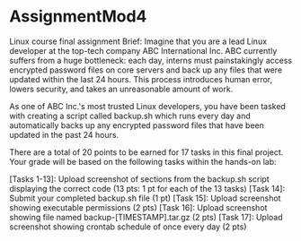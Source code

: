 # AssignmentMod4
Linux course final assignment
Brief: 
Imagine that you are a lead Linux developer at the top-tech company ABC International Inc. ABC currently suffers from a huge bottleneck: each day, interns must painstakingly access encrypted password files on core servers and back up any files that were updated within the last 24 hours. This process introduces human error, lowers security, and takes an unreasonable amount of work.

As one of ABC Inc.'s most trusted Linux developers, you have been tasked with creating a script called backup.sh which runs every day and automatically backs up any encrypted password files that have been updated in the past 24 hours.

There are a total of 20 points to be earned for 17 tasks in this final project.
Your grade will be based on the following tasks within the hands-on lab:

[Tasks 1-13]: Upload screenshot of sections from the backup.sh script displaying the correct code (13 pts: 1 pt for each of the 13 tasks)
[Task 14]: Submit your completed backup.sh file (1 pt)
[Task 15]: Upload screenshot showing executable permissions (2 pts)
[Task 16]: Upload screenshot showing file named backup-[TIMESTAMP].tar.gz (2 pts)
[Task 17]: Upload screenshot showing crontab schedule of once every day (2 pts)
